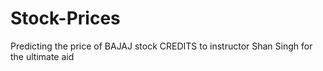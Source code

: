 # Stock-Prices
Predicting the price of BAJAJ stock
CREDITS to instructor Shan Singh for the ultimate aid
